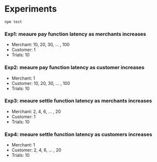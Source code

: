 # Experiments

```
npm test
```

### Exp1: meaure pay function latency as merchants increases

- Merchant: 10, 20, 30, ... , 100
- Customer: 1
- Trials: 10

### Exp2: meaure pay function latency as customer increases

- Merchant: 1
- Customer: 10, 20, 30, ... , 100
- Trials: 10

### Exp3: meaure settle function latency as merchants increases

- Merchant: 2, 4, 6, ... , 20
- Customer: 1
- Trials: 10

### Exp4: meaure settle function latency as customers increases

- Merchant: 1
- Customer: 2, 4, 6, ... , 20
- Trials: 10
